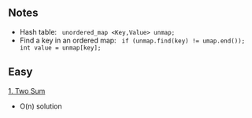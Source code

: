 ## Notes ##

*  Hash table: ` unordered_map <Key,Value> unmap;`
*  Find a key in an ordered map: ` if (unmap.find(key) != umap.end()); int value = unmap[key];`


## Easy ## 

[1. Two Sum](https://leetcode.com/problems/two-sum/) 
* O(n) solution
